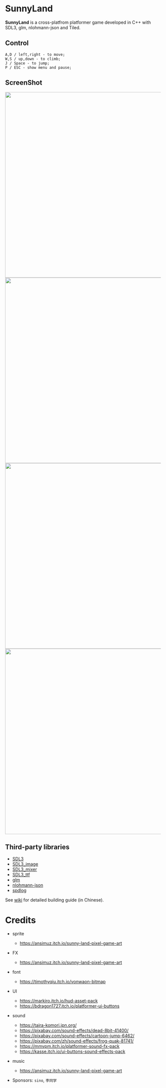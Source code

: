 # SunnyLand
**SunnyLand** is a cross-platfrom platformer game developed in C++ with SDL3, glm, nlohmann-json and Tiled.

## Control
```
A,D / left,right - to move;
W,S / up,down - to climb;
J / Space - to jump;
P / ESC - show menu and pause;
```

## ScreenShot
<img src="https://theorhythm.top/gamedev/SL/SL_screenshot_1.png" style='width: 600px;'/>
<img src="https://theorhythm.top/gamedev/SL/SL_screenshot_2.png" style='width: 600px;'/>
<img src="https://theorhythm.top/gamedev/SL/SL_screenshot_3.png" style='width: 600px;'/>
<img src="https://theorhythm.top/gamedev/SL/SL_screenshot_4.png" style='width: 600px;'/>

## Third-party libraries
* [SDL3](https://github.com/libsdl-org/SDL)
* [SDL3_image](https://github.com/libsdl-org/SDL_image)
* [SDL3_mixer](https://github.com/libsdl-org/SDL_mixer)
* [SDL3_ttf](https://github.com/libsdl-org/SDL_ttf)
* [glm](https://github.com/g-truc/glm)
* [nlohmann-json](https://github.com/nlohmann/json)
* [spdlog](https://github.com/gabime/spdlog)

See [wiki](../../wiki) for detailed building guide (in Chinese).

# Credits
- sprite
    - https://ansimuz.itch.io/sunny-land-pixel-game-art
- FX
    - https://ansimuz.itch.io/sunny-land-pixel-game-art
- font
    - https://timothyqiu.itch.io/vonwaon-bitmap
- UI
    - https://markiro.itch.io/hud-asset-pack
    - https://bdragon1727.itch.io/platformer-ui-buttons
- sound
    - https://taira-komori.jpn.org/
    - https://pixabay.com/sound-effects/dead-8bit-41400/
    - https://pixabay.com/sound-effects/cartoon-jump-6462/
    - https://pixabay.com/zh/sound-effects/frog-quak-81741/
    - https://mmvpm.itch.io/platformer-sound-fx-pack
    - https://kasse.itch.io/ui-buttons-sound-effects-pack
- music
    - https://ansimuz.itch.io/sunny-land-pixel-game-art

- Sponsors: `sino`, `李同学` 

